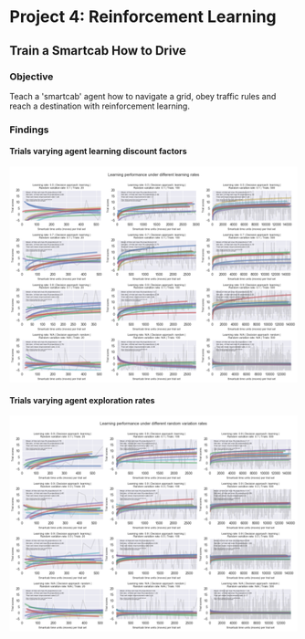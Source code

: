# Project 4: Reinforcement Learning
## Train a Smartcab How to Drive

### Objective

Teach a 'smartcab' agent how to navigate a grid, obey traffic rules and reach a destination with reinforcement learning.

### Findings

#### Trials varying agent learning discount factors

![discount_factor_chart](/learning_rate_charts.png?raw=true "Learning Discount Factors")

#### Trials varying agent exploration rates

![exploration_rate_chart](/random_variation_rate_charts.png?raw=true "Exploration Rates")
